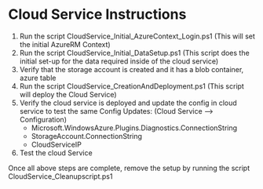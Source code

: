 # Cloud Service Instructions

1) Run the script CloudService_Initial_AzureContext_Login.ps1 (This will set the initial AzureRM Context)
2) Run the script CloudService_Initial_DataSetup.ps1 (This script does the initial set-up for the data required inside of the cloud service)
3) Verify that the storage account is created and it has a blob container, azure table
4) Run the script CloudService_CreationAndDeployment.ps1 (This script will deploy the Cloud Service)
5) Verify the cloud service is deployed and update the config in cloud service to test the same
	Config Updates: (Cloud Service --> Configuration)
	- Microsoft.WindowsAzure.Plugins.Diagnostics.ConnectionString
	- StorageAccount.ConnectionString
	- CloudServiceIP
6) Test the cloud Service


Once all above steps are complete, remove the setup by running the script CloudService_Cleanupscript.ps1














